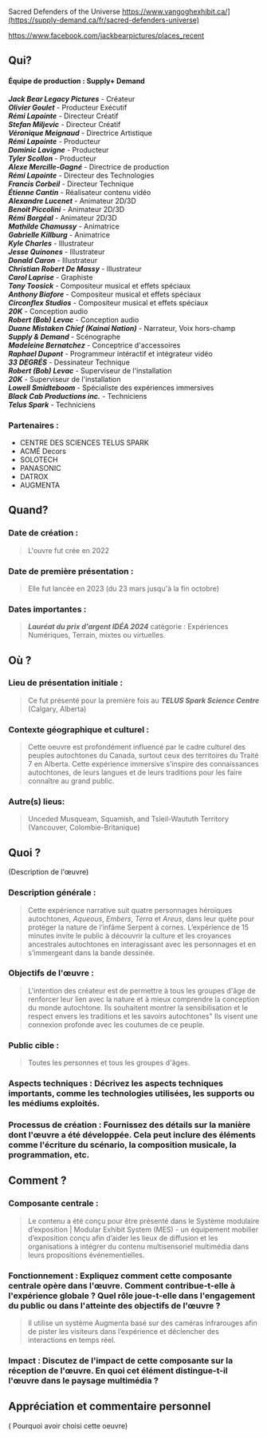 
Sacred Defenders of the Universe
https://www.vangoghexhibit.ca/](https://supply-demand.ca/fr/sacred-defenders-universe)

https://www.facebook.com/jackbearpictures/places_recent

## Qui?

#### Équipe de production : Supply+ Demand
**_Jack Bear Legacy Pictures_** - Créateur  
**_Olivier Goulet_** - Producteur Exécutif  
**_Rémi Lapointe_** - Directeur Créatif  
**_Stefan Miljevic_** - Directeur Créatif  
**_Véronique Meignaud_** - Directrice Artistique  
**_Rémi Lapointe_** - Producteur  
**_Dominic Lavigne_** - Producteur  
**_Tyler Scollon_** - Producteur  
**_Alexe Mercille-Gagné_** - Directrice de production  
**_Rémi Lapointe_** - Directeur des Technologies  
**_Francis Corbeil_** - Directeur Technique  
**_Étienne Cantin_** - Réalisateur contenu vidéo  
**_Alexandre Lucenet_** - Animateur 2D/3D  
**_Benoit Piccolini_** - Animateur 2D/3D  
**_Rémi Borgéal_** - Animateur 2D/3D  
**_Mathilde Chamussy_** - Animatrice  
**_Gabrielle Killburg_** - Animatrice  
**_Kyle Charles_** - Illustrateur  
**_Jesse Quinones_** - Illustrateur  
**_Donald Caron_** - Illustrateur  
**_Christian Robert De Massy_** - Illustrateur  
**_Carol Laprise_** - Graphiste  
**_Tony Toosick_** - Compositeur musical et effets spéciaux  
**_Anthony Biafore_** - Compositeur musical et effets spéciaux  
**_Circonflex Studios_** - Compositeur musical et effets spéciaux  
**_20K_** - Conception audio  
**_Robert (Bob) Levac_** - Conception audio  
**_Duane Mistaken Chief (Kainai Nation)_** - Narrateur, Voix hors-champ  
**_Supply & Demand_** - Scénographe  
**_Madeleine Bernatchez_** - Conceptrice d'accessoires  
**_Raphael Dupont_** - Programmeur intéractif et intégrateur vidéo  
**_33 DEGRÉS_** - Dessinateur Technique  
**_Robert (Bob) Levac_** - Superviseur de l'installation  
**_20K_** - Superviseur de l'installation  
**_Lowell Smidteboom_** - Spécialiste des expériences immersives  
**_Black Cab Productions inc._** - Techniciens  
**_Telus Spark_** - Techniciens  

### Partenaires :
-  CENTRE DES SCIENCES TELUS SPARK
-  ACMÉ Decors
-  SOLOTECH
-  PANASONIC
-  DATROX 
-  AUGMENTA 

## Quand?

### Date de création : 
> L'ouvre fut crée en 2022 
### Date de première présentation : 
> Elle fut lancée en 2023 (du 23 mars jusqu'à la fin octobre)
### Dates importantes : 
> ***Lauréat du prix d'argent IDÉA 2024*** catégorie : Expériences Numériques, Terrain, mixtes ou virtuelles.

## Où ?

### Lieu de présentation initiale : 
> Ce fut présenté pour la première fois au ***TELUS Spark Science Centre*** (Calgary, Alberta)
### Contexte géographique et culturel :
> Cette oeuvre est profondément influencé par le cadre culturel des peuples autochtones du Canada, surtout ceux des territoires du Traité 7 en Alberta. Cette expérience immersive s’inspire des connaissances autochtones, de leurs langues et de leurs traditions pour les faire connaître au grand public.
### Autre(s) lieus: 
> Unceded Musqueam, Squamish, and Tsleil-Waututh Territory (Vancouver, Colombie-Britanique)
## Quoi ?
(Description de l'œuvre)

### Description générale : 
> Cette expérience narrative suit quatre personnages héroïques autochtones, _Aqueous_, _Embers_, _Terra_ et _Areus_, dans leur quête pour protéger la nature de l’infâme Serpent à cornes. L’expérience de 15 minutes invite le public à découvrir la culture et les croyances ancestrales autochtones en interagissant avec les personnages et en s’immergeant dans la bande dessinée.  
### Objectifs de l'œuvre : 
> L'intention des créateur est de permettre à tous les groupes d'âge de renforcer leur lien avec la nature et à mieux comprendre la conception du monde autochtone. Ils souhaitent montrer la sensibilisation et le respect envers les traditions et les savoirs autochtones" Ils visent une connexion profonde avec les coutumes de ce peuple.
### Public cible : 
>Toutes les personnes et tous les groupes d'âges.
### Aspects techniques : Décrivez les aspects techniques importants, comme les technologies utilisées, les supports ou les médiums exploités.
### Processus de création : Fournissez des détails sur la manière dont l'œuvre a été développée. Cela peut inclure des éléments comme l'écriture du scénario, la composition musicale, la programmation, etc.

## Comment ?

### Composante centrale : 
> Le contenu a été conçu pour être présenté dans le Système modulaire d’exposition | Modular Exhibit System (MES) - un équipement mobilier d’exposition conçu afin d’aider les lieux de diffusion et les organisations à intégrer du contenu multisensoriel multimédia dans leurs propositions événementielles. 
### Fonctionnement : Expliquez comment cette composante centrale opère dans l'œuvre. Comment contribue-t-elle à l'expérience globale ? Quel rôle joue-t-elle dans l'engagement du public ou dans l'atteinte des objectifs de l'œuvre ?
> Il utilise un système Augmenta basé sur des caméras infrarouges afin de pister les visiteurs dans l’expérience et déclencher des interactions en temps réel. 
### Impact : Discutez de l'impact de cette composante sur la réception de l'œuvre. En quoi cet élément distingue-t-il l'œuvre dans le paysage multimédia ?

## Appréciation et commentaire personnel
( Pourquoi avoir choisi cette oeuvre)

